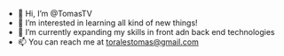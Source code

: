 - 👋 Hi, I’m @TomasTV
- 👀 I’m interested in learning all kind of new things!
- 🌱 I’m currently expanding my skills in front adn back end technologies
- 📫 You can reach me at toralestomas@gmail.com

<!---
TomasTV/TomasTV is a ✨ special ✨ repository because its `README.md` (this file) appears on your GitHub profile.
You can click the Preview link to take a look at your changes.
--->
